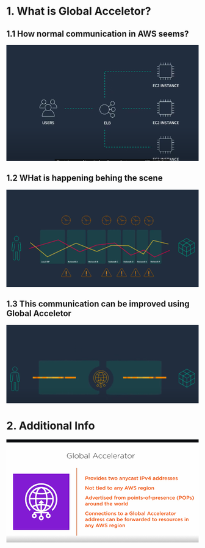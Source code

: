 # 1. What is Global Acceletor? #
## 1.1 How normal communication in AWS seems? #
<img src="img/img2.png"/>

## 1.2 WHat is happening behing the scene ##
<img src="img/img3.png"/>

## 1.3 This communication can be improved using Global Acceletor ##
<img src="img/img4.png"/>

# 2. Additional Info #
<img src="img/img1.png"/>